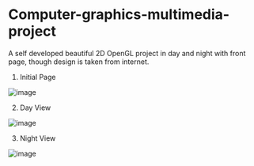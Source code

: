 # Computer-graphics-multimedia-project
A self developed beautiful 2D OpenGL project in day and night with front page, though design is taken from internet.

1. Initial Page

![image](https://github.com/Md-Rasel-Uddin/Computer-graphics-multimedia-project/assets/35773374/56048034-5369-4a69-9c1b-cdae44309608)

2. Day View

![image](https://github.com/Md-Rasel-Uddin/Computer-graphics-multimedia-project/assets/35773374/89ce8beb-42ca-43fc-adee-4299fa6d94d9)

3. Night View

![image](https://github.com/Md-Rasel-Uddin/Computer-graphics-multimedia-project/assets/35773374/9d5bb320-0a2e-4d5e-a9d6-f9db023b766b)


